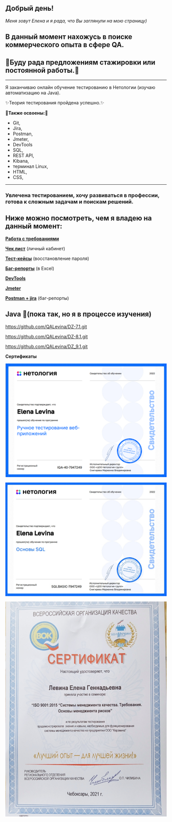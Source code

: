 Добрый день! 
--------
_Меня зовут Елена и я рада, что Вы заглянули на мою страницу)_

В данный момент  **нахожусь в поиске коммерческого опыта в сфере QA.**
----------

👯Буду рада предложениям стажировки или постоянной работы.👯
------------
***

Я заканчиваю онлайн обучение тестированию в Нетологии (изучаю автоматизацию на Java). 

✨Теория тестирования пройдена успешно.✨

🌱**Также освоены:**🌱

- Git, 
- Jira, 
- Postman, 
- Jmeter, 
- DevTools
- SQL, 
- REST API, 
- Kibana,
- терминал Linux, 
- HTML, 
- CSS,
***

### Увлечена тестированием, хочу развиваться в профессии, готова к сложным задачам и поискам решений.

## Ниже можно посмотреть, чем я владею на данный момент:


**[Работа с требованиями](https://docs.google.com/document/d/15pSlXUOqqNi0psEkm05gWZyWbcrrFjsX/edit?usp=sharing&ouid=109648988346956211033&rtpof=true&sd=true)**

**[Чек лист](https://docs.google.com/spreadsheets/d/1n5rcNaPFr6Ps6QJ7EC3KZb5ocDxBpMaW/edit?usp=sharing&ouid=109648988346956211033&rtpof=true&sd=true)** (личный кабинет)

**[Тест-кейсы](https://docs.google.com/spreadsheets/d/18tr13wTbGDcKcxoQ4I1JvzSpr1zjUiez/edit?usp=sharing&ouid=109648988346956211033&rtpof=true&sd=true)** (восстановление пароля)

**[Баг-репорты](https://drive.google.com/drive/folders/1bI9Raa8ad0Y6L5ixELaE-P9bkMv2vkmj?usp=sharing)** (в Excel)

**[DevTools](https://drive.google.com/drive/folders/1v0gIPCaY6Qp8p5rtas8ZDgsWs26HWYv8?usp=sharing)**

**[Jmeter](https://drive.google.com/drive/folders/1xYTAAZVNzvnLAbqxxMbqB6RALpleNIia?usp=sharing)** 

**[Postman + jira](https://drive.google.com/drive/folders/1j8C1rzHK_7LjCV5GFbC-r1smFy6PtqA9?usp=sharing)** (баг-репорты)

**Java** 🌱(пока так, но я в процессе изучения)
---------

https://github.com/QALevina/DZ-7.1.git

https://github.com/QALevina/DZ-8.1.git

https://github.com/QALevina/DZ_9.1.git

<b>Сертификаты</b>

![Ручное тестирование web](https://github.com/QALevina/QALevina/blob/main/img/%D0%A0%D1%83%D1%87%D0%BD%D0%BE%D0%B5%20%D1%82%D0%B5%D1%81%D1%82%D0%B8%D1%80%D0%BE%D0%B2%D0%B0%D0%BD%D0%B8%D0%B5%20%D0%B2%D0%B5%D0%B1%20(%D1%81%D0%B2-%D0%B2%D0%BE).png)

![Основы SQL](https://github.com/QALevina/QALevina/blob/main/img/%D0%9E%D1%81%D0%BD%D0%BE%D0%B2%D1%8B%20SQL.jpg)

![Системы менеджмента качества](https://github.com/QALevina/QALevina/blob/main/img/%D0%A1%D0%B8%D1%81%D1%82%D0%B5%D0%BC%D1%8B%20%D0%BC%D0%B5%D0%BD%D0%B5%D0%B4%D0%B6%D0%BC%D0%B5%D0%BD%D1%82%D0%B0%20%D0%BA%D0%B0%D1%87%D0%B5%D1%81%D1%82%D0%B2%D0%B0.jpg)


<!--
**QALevina/QALevina** is a ✨ _special_ ✨ repository because its `README.md` (this file) appears on your GitHub profile.

Here are some ideas to get you started:

- 🔭 I’m currently working on ...
- 🌱 I’m currently learning ...
- 👯 I’m looking to collaborate on ...
- 🤔 I’m looking for help with ...
- 💬 Ask me about ...
- 📫 How to reach me: ...
- 😄 Pronouns: ...
- ⚡ Fun fact: ...
-->
